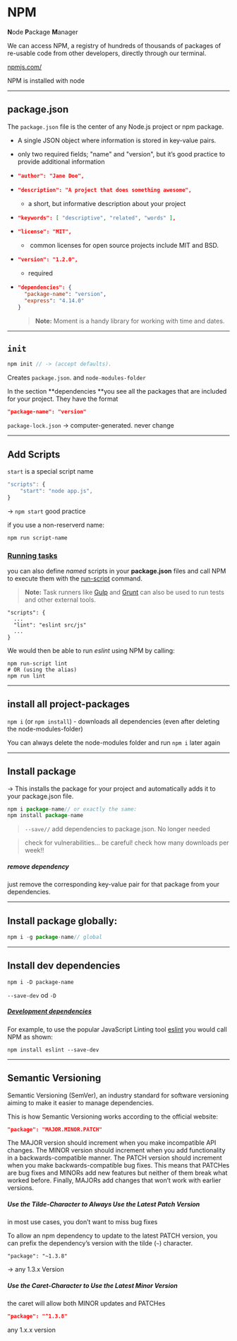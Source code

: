 # NPM

**N**ode **P**ackage **M**anager

We can access NPM, a registry of hundreds of thousands of packages of re-usable code from other developers, directly through our terminal.

[npmjs.com/](https://www.npmjs.com/)

NPM is installed with node

------

## package.json

The `package.json` file is the center of any Node.js project or npm package.

- A single JSON object where information is stored in key-value pairs. 
- only two required fields; "name" and "version", but it’s good practice to provide additional information 

- ```json
  "author": "Jane Doe",
  ```

- ```json
  "description": "A project that does something awesome",
  ```

  - a short, but informative description about your project 

- ```json
  "keywords": [ "descriptive", "related", "words" ],
  ```

- ```json
  "license": "MIT",
  ```

  - ​	 common licenses for open source projects include MIT and BSD.

- ```json
  "version": "1.2.0",
  ```

  - required

- ```json
  "dependencies": {
    "package-name": "version",
    "express": "4.14.0"
  }
  ```

  > **Note:** Moment is a handy library for working with time and dates.

------

##  `init`

```js
npm init // -> (accept defaults).
```

Creates `package.json`. and `node-modules-folder` 

In the section **dependencies **you see all the packages that are included for your project. They have the format

```json
"package-name": "version"
```

`package-lock.json` -> computer-generated. never change

------

## Add Scripts

`start` is a special script name

```js
"scripts": {
	"start": "node app.js",
}
```

->  `npm start` good practice

if you use a non-reserverd name:

`npm run script-name`



### [Running tasks](https://developer.mozilla.org/en-US/docs/Learn/Server-side/Express_Nodejs/development_environment#running_tasks)

you can also define *named* scripts in your **package.json** files and call NPM to execute them with the [run-script](https://docs.npmjs.com/cli/run-script) command. 

> **Note:** Task runners like [Gulp](http://gulpjs.com/) and [Grunt](http://gruntjs.com/) can also be used to run tests and other external tools.

```
"scripts": {
  ...
  "lint": "eslint src/js"
  ...
}
```

We would then be able to run *eslint* using NPM by calling:

```
npm run-script lint
# OR (using the alias)
npm run lint
```





------

## install all project-packages

`npm i`  (or `npm install`) - downloads all dependencies (even after deleting the node-modules-folder)



You can always delete the node-modules folder and run `npm i` later again

------

## Install package

-> This installs the package for your project and automatically adds it to your package.json file.

```js
npm i package-name// or exactly the same:
npm install package-name
```

> `--save//`  add dependencies to package.json. No longer needed

> check for vulnerabilities... be careful!  check how many downloads per week!!

##### remove dependency

just remove the corresponding key-value pair for that package from your dependencies.



------

## Install package globally:

```js
npm i -g package-name// global
```

------

## Install dev dependencies

```
npm i -D package-name
```

`--save-dev` od `-D`

##### [Development dependencies](https://developer.mozilla.org/en-US/docs/Learn/Server-side/Express_Nodejs/development_environment#development_dependencies)

For example, to use the popular JavaScript Linting tool [eslint](http://eslint.org/) you would call NPM as shown:

```
npm install eslint --save-dev
```



------

## Semantic Versioning

Semantic Versioning (SemVer), an industry standard for software versioning aiming to make it easier to manage dependencies. 

This is how Semantic Versioning works according to the official website:

```json
"package": "MAJOR.MINOR.PATCH"
```

The MAJOR version should increment when you make incompatible API changes. The MINOR version should increment when you add functionality in a backwards-compatible manner. The PATCH version should increment when you make backwards-compatible bug fixes. This means that PATCHes are bug fixes and MINORs add new features but neither of them break what worked before. Finally, MAJORs add changes that won’t work with earlier versions.

##### Use the Tilde-Character to Always Use the Latest Patch Version

 in most use cases, you don’t want to miss bug fixes

To allow an npm dependency to update to the latest PATCH version, you can prefix the dependency’s version with the tilde (`~`) character. 

```
"package": "~1.3.8"
```

-> any 1.3.x Version

##### Use the Caret-Character to Use the Latest Minor Version

the caret will allow both MINOR updates and PATCHes

```json
"package": "^1.3.8"
```

 any 1.x.x version

